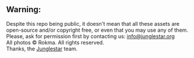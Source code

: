 ## Warning:

Despite this repo being public, it doesn't mean that all these assets are open-source and/or copyright free, or even that you may use any of them. Please, ask for permission first by contacting us: info@junglestar.org  
All photos © Rokma. All rights reserved.  
Thanks, the [Junglestar](http://junglestar.org) team.
